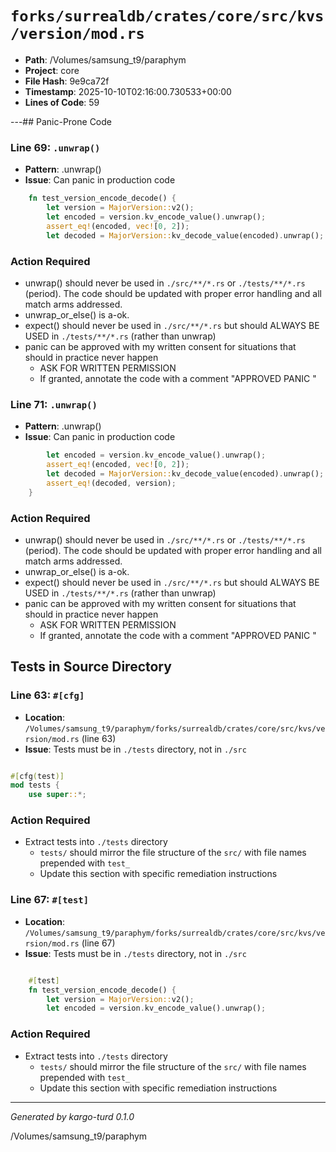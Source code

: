 # `forks/surrealdb/crates/core/src/kvs/version/mod.rs`

- **Path**: /Volumes/samsung_t9/paraphym
- **Project**: core
- **File Hash**: 9e9ca72f  
- **Timestamp**: 2025-10-10T02:16:00.730533+00:00  
- **Lines of Code**: 59

---## Panic-Prone Code


### Line 69: `.unwrap()`

- **Pattern**: .unwrap()
- **Issue**: Can panic in production code

```rust
	fn test_version_encode_decode() {
		let version = MajorVersion::v2();
		let encoded = version.kv_encode_value().unwrap();
		assert_eq!(encoded, vec![0, 2]);
		let decoded = MajorVersion::kv_decode_value(encoded).unwrap();
```

### Action Required

- unwrap() should never be used in `./src/**/*.rs` or `./tests/**/*.rs` (period). The code should be updated with proper error handling and all match arms addressed.
- unwrap_or_else() is a-ok. 
- expect() should never be used in `./src/**/*.rs` but should ALWAYS BE USED in `./tests/**/*.rs` (rather than unwrap)
- panic can be approved with my written consent for situations that should in practice never happen  
  - ASK FOR WRITTEN PERMISSION
  - If granted, annotate the code with a comment "APPROVED PANIC "


### Line 71: `.unwrap()`

- **Pattern**: .unwrap()
- **Issue**: Can panic in production code

```rust
		let encoded = version.kv_encode_value().unwrap();
		assert_eq!(encoded, vec![0, 2]);
		let decoded = MajorVersion::kv_decode_value(encoded).unwrap();
		assert_eq!(decoded, version);
	}
```

### Action Required

- unwrap() should never be used in `./src/**/*.rs` or `./tests/**/*.rs` (period). The code should be updated with proper error handling and all match arms addressed.
- unwrap_or_else() is a-ok. 
- expect() should never be used in `./src/**/*.rs` but should ALWAYS BE USED in `./tests/**/*.rs` (rather than unwrap)
- panic can be approved with my written consent for situations that should in practice never happen  
  - ASK FOR WRITTEN PERMISSION
  - If granted, annotate the code with a comment "APPROVED PANIC "

## Tests in Source Directory


### Line 63: `#[cfg]`

- **Location**: `/Volumes/samsung_t9/paraphym/forks/surrealdb/crates/core/src/kvs/version/mod.rs` (line 63)
- **Issue**: Tests must be in `./tests` directory, not in `./src`

```rust

#[cfg(test)]
mod tests {
	use super::*;

```

### Action Required

- Extract tests into `./tests` directory
  - `tests/` should mirror the file structure of the `src/` with file names prepended with `test_`
  - Update this section with specific remediation instructions
  


### Line 67: `#[test]`

- **Location**: `/Volumes/samsung_t9/paraphym/forks/surrealdb/crates/core/src/kvs/version/mod.rs` (line 67)
- **Issue**: Tests must be in `./tests` directory, not in `./src`

```rust

	#[test]
	fn test_version_encode_decode() {
		let version = MajorVersion::v2();
		let encoded = version.kv_encode_value().unwrap();
```

### Action Required

- Extract tests into `./tests` directory
  - `tests/` should mirror the file structure of the `src/` with file names prepended with `test_`
  - Update this section with specific remediation instructions
  

---

*Generated by kargo-turd 0.1.0*

/Volumes/samsung_t9/paraphym